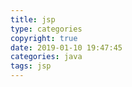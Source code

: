 ```yaml
---
title: jsp
type: categories
copyright: true
date: 2019-01-10 19:47:45
categories: java
tags: jsp
---
```

